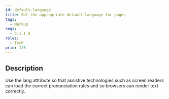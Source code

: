 ```yaml
---
id: default-language
title: Set the appropriate default language for pages
tags:
  - Markup
reqs:
  - 3.1.1 A
roles:
  - Tech
prio: 125
---
```


## Description

Use the lang attribute so that assistive technologies such as screen readers can load the correct pronunciation rules and so browsers can render text correctly.
